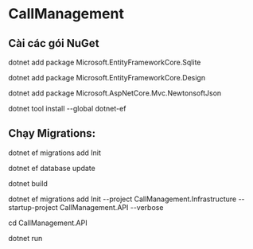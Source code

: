 # CallManagement

## Cài các gói NuGet

dotnet add package Microsoft.EntityFrameworkCore.Sqlite

dotnet add package Microsoft.EntityFrameworkCore.Design

dotnet add package Microsoft.AspNetCore.Mvc.NewtonsoftJson

dotnet tool install --global dotnet-ef

## Chạy Migrations:

dotnet ef migrations add Init

dotnet ef database update

dotnet build

dotnet ef migrations add Init --project CallManagement.Infrastructure --startup-project CallManagement.API --verbose

cd CallManagement.API

dotnet run
